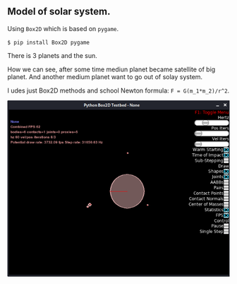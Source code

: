 ## Model of solar system.

Using `Box2D` which is based on `pygame`.

```
$ pip install Box2D pygame
```

There is 3 planets and the sun.

How we can see, after some time mediun planet became satellite of big planet. And another 
medium planet want to go out of solay system.

I udes just Box2D methods and school Newton formula: `F = G(m_1*m_2)/r^2`.

![](https://github.com/nikita12100/Python/blob/master/universe_model/solar_system.png)

